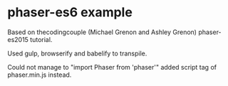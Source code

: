 # phaser-es6 example

Based on thecodingcouple (Michael Grenon and Ashley Grenon) phaser-es2015 tutorial. 

Used gulp, browserify and babelify to transpile.

Could not manage to "import Phaser from 'phaser'" added script tag of phaser.min.js instead.
